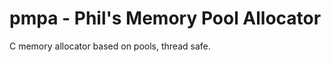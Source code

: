 pmpa - Phil's Memory Pool Allocator
=====================

C memory allocator based on pools, thread safe.
